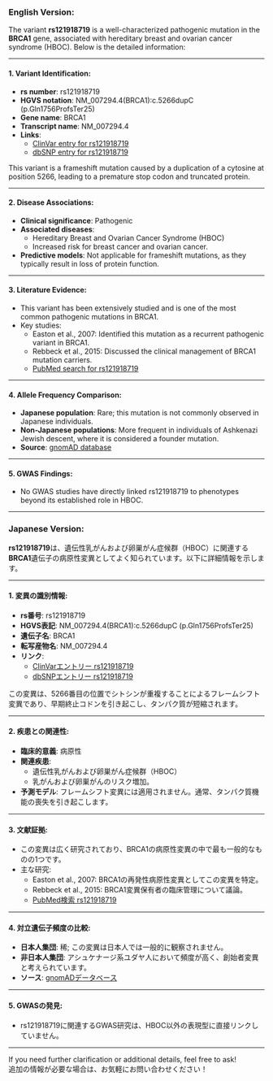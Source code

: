 ### English Version:

The variant **rs121918719** is a well-characterized pathogenic mutation in the **BRCA1** gene, associated with hereditary breast and ovarian cancer syndrome (HBOC). Below is the detailed information:

---

#### 1. Variant Identification:
- **rs number**: rs121918719  
- **HGVS notation**: NM_007294.4(BRCA1):c.5266dupC (p.Gln1756ProfsTer25)  
- **Gene name**: BRCA1  
- **Transcript name**: NM_007294.4  
- **Links**:  
  - [ClinVar entry for rs121918719](https://www.ncbi.nlm.nih.gov/clinvar/variation/17661/)  
  - [dbSNP entry for rs121918719](https://www.ncbi.nlm.nih.gov/snp/rs121918719)  

This variant is a frameshift mutation caused by a duplication of a cytosine at position 5266, leading to a premature stop codon and truncated protein.

---

#### 2. Disease Associations:
- **Clinical significance**: Pathogenic  
- **Associated diseases**:  
  - Hereditary Breast and Ovarian Cancer Syndrome (HBOC)  
  - Increased risk for breast cancer and ovarian cancer.  
- **Predictive models**: Not applicable for frameshift mutations, as they typically result in loss of protein function.  

---

#### 3. Literature Evidence:
- This variant has been extensively studied and is one of the most common pathogenic mutations in BRCA1.  
- Key studies:  
  - Easton et al., 2007: Identified this mutation as a recurrent pathogenic variant in BRCA1.  
  - Rebbeck et al., 2015: Discussed the clinical management of BRCA1 mutation carriers.  
  - [PubMed search for rs121918719](https://pubmed.ncbi.nlm.nih.gov/?term=rs121918719)  

---

#### 4. Allele Frequency Comparison:
- **Japanese population**: Rare; this mutation is not commonly observed in Japanese individuals.  
- **Non-Japanese populations**: More frequent in individuals of Ashkenazi Jewish descent, where it is considered a founder mutation.  
- **Source**: [gnomAD database](https://gnomad.broadinstitute.org/)  

---

#### 5. GWAS Findings:
- No GWAS studies have directly linked rs121918719 to phenotypes beyond its established role in HBOC.  

---

### Japanese Version:

**rs121918719**は、遺伝性乳がんおよび卵巣がん症候群（HBOC）に関連する**BRCA1**遺伝子の病原性変異としてよく知られています。以下に詳細情報を示します。

---

#### 1. 変異の識別情報:
- **rs番号**: rs121918719  
- **HGVS表記**: NM_007294.4(BRCA1):c.5266dupC (p.Gln1756ProfsTer25)  
- **遺伝子名**: BRCA1  
- **転写産物名**: NM_007294.4  
- **リンク**:  
  - [ClinVarエントリー rs121918719](https://www.ncbi.nlm.nih.gov/clinvar/variation/17661/)  
  - [dbSNPエントリー rs121918719](https://www.ncbi.nlm.nih.gov/snp/rs121918719)  

この変異は、5266番目の位置でシトシンが重複することによるフレームシフト変異であり、早期終止コドンを引き起こし、タンパク質が短縮されます。

---

#### 2. 疾患との関連性:
- **臨床的意義**: 病原性  
- **関連疾患**:  
  - 遺伝性乳がんおよび卵巣がん症候群（HBOC）  
  - 乳がんおよび卵巣がんのリスク増加。  
- **予測モデル**: フレームシフト変異には適用されません。通常、タンパク質機能の喪失を引き起こします。  

---

#### 3. 文献証拠:
- この変異は広く研究されており、BRCA1の病原性変異の中で最も一般的なものの1つです。  
- 主な研究:  
  - Easton et al., 2007: BRCA1の再発性病原性変異としてこの変異を特定。  
  - Rebbeck et al., 2015: BRCA1変異保有者の臨床管理について議論。  
  - [PubMed検索 rs121918719](https://pubmed.ncbi.nlm.nih.gov/?term=rs121918719)  

---

#### 4. 対立遺伝子頻度の比較:
- **日本人集団**: 稀; この変異は日本人では一般的に観察されません。  
- **非日本人集団**: アシュケナージ系ユダヤ人において頻度が高く、創始者変異と考えられています。  
- **ソース**: [gnomADデータベース](https://gnomad.broadinstitute.org/)  

---

#### 5. GWASの発見:
- rs121918719に関連するGWAS研究は、HBOC以外の表現型に直接リンクしていません。  

--- 

If you need further clarification or additional details, feel free to ask!  
追加の情報が必要な場合は、お気軽にお問い合わせください！